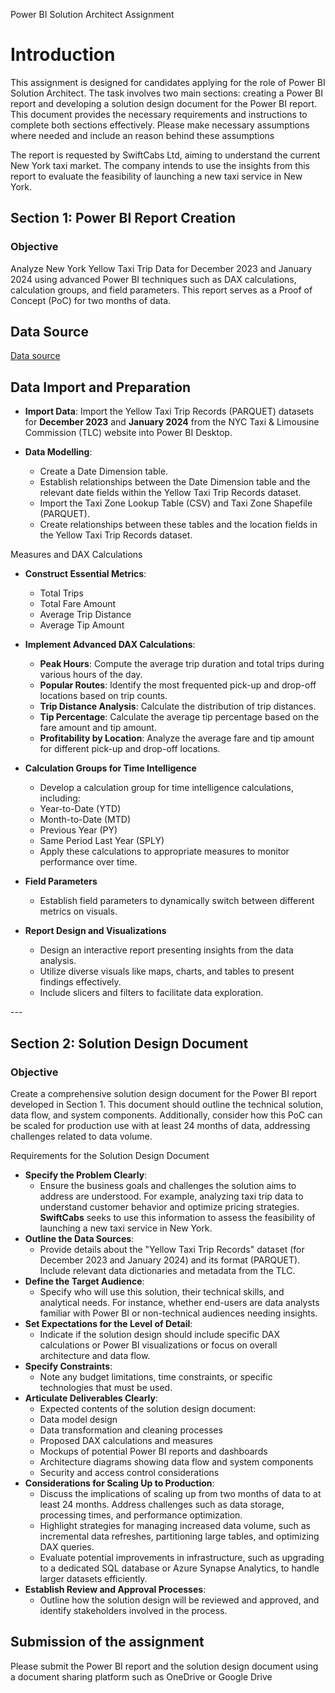 Power BI Solution Architect Assignment

# Introduction

This assignment is designed for candidates applying for the role of Power BI Solution Architect. The task involves two main sections: creating a Power BI report and developing a solution design document for the Power BI report. This document provides the necessary requirements and instructions to complete both sections effectively.
Please make necessary assumptions where needed and include an reason behind these assumptions

The report is requested by SwiftCabs Ltd, aiming to understand the current New York taxi market. The company intends to use the insights from this report to evaluate the feasibility of launching a new taxi service in New York.

## Section 1: Power BI Report Creation

### Objective

Analyze New York Yellow Taxi Trip Data for December 2023 and January 2024 using advanced Power BI techniques such as DAX calculations, calculation groups, and field parameters. This report serves as a Proof of Concept (PoC) for two months of data.

## Data Source ##
[Data source](https://www.nyc.gov/site/tlc/about/tlc-trip-record-data.page)

## Data Import and Preparation ##

- **Import Data**: Import the Yellow Taxi Trip Records (PARQUET) datasets for **December 2023** and **January 2024** from the NYC Taxi & Limousine Commission (TLC) website into Power BI Desktop.

- **Data Modelling**:
    - Create a Date Dimension table.
    - Establish relationships between the Date Dimension table and the relevant date fields within the Yellow Taxi Trip Records dataset.
    - Import the Taxi Zone Lookup Table (CSV) and Taxi Zone Shapefile (PARQUET).
    - Create relationships between these tables and the location fields in the Yellow Taxi Trip Records dataset.

Measures and DAX Calculations
- **Construct Essential Metrics**:
    - Total Trips
    - Total Fare Amount
    - Average Trip Distance
    - Average Tip Amount
- **Implement Advanced DAX Calculations**:
    - **Peak Hours**: Compute the average trip duration and total trips during various hours of the day.
    - **Popular Routes**: Identify the most frequented pick-up and drop-off locations based on trip counts.
    - **Trip Distance Analysis**: Calculate the distribution of trip distances.
    - **Tip Percentage**: Calculate the average tip percentage based on the fare amount and tip amount.
    - **Profitability by Location**: Analyze the average fare and tip amount for different pick-up and drop-off locations.

- **Calculation Groups for Time Intelligence**
    - Develop a calculation group for time intelligence calculations, including:
    - Year-to-Date (YTD)
    - Month-to-Date (MTD)
    - Previous Year (PY)
    - Same Period Last Year (SPLY)
    - Apply these calculations to appropriate measures to monitor performance over time.

- **Field Parameters**
    - Establish field parameters to dynamically switch between different metrics on visuals.

- **Report Design and Visualizations**
    - Design an interactive report presenting insights from the data analysis.
    - Utilize diverse visuals like maps, charts, and tables to present findings effectively.
    - Include slicers and filters to facilitate data exploration.

\---

## Section 2: Solution Design Document

### Objective

Create a comprehensive solution design document for the Power BI report developed in Section 1. This document should outline the technical solution, data flow, and system components. Additionally, consider how this PoC can be scaled for production use with at least 24 months of data, addressing challenges related to data volume.

Requirements for the Solution Design Document

- **Specify the Problem Clearly**:
    - Ensure the business goals and challenges the solution aims to address are understood. For example, analyzing taxi trip data to understand customer behavior and optimize pricing strategies. **SwiftCabs** seeks to use this information to assess the feasibility of launching a new taxi service in New York.
- **Outline the Data Sources**:
    - Provide details about the "Yellow Taxi Trip Records" dataset (for December 2023 and January 2024) and its format (PARQUET). Include relevant data dictionaries and metadata from the TLC.
- **Define the Target Audience**:
    - Specify who will use this solution, their technical skills, and analytical needs. For instance, whether end-users are data analysts familiar with Power BI or non-technical audiences needing insights.
- **Set Expectations for the Level of Detail**:
    - Indicate if the solution design should include specific DAX calculations or Power BI visualizations or focus on overall architecture and data flow.
- **Specify Constraints**:
    - Note any budget limitations, time constraints, or specific technologies that must be used.
- **Articulate Deliverables Clearly**:
    - Expected contents of the solution design document:
    - Data model design
    - Data transformation and cleaning processes
    - Proposed DAX calculations and measures
    - Mockups of potential Power BI reports and dashboards
    - Architecture diagrams showing data flow and system components
    - Security and access control considerations
- **Considerations for Scaling Up to Production**:
    - Discuss the implications of scaling up from two months of data to at least 24 months. Address challenges such as data storage, processing times, and performance optimization.
    - Highlight strategies for managing increased data volume, such as incremental data refreshes, partitioning large tables, and optimizing DAX queries.
    - Evaluate potential improvements in infrastructure, such as upgrading to a dedicated SQL database or Azure Synapse Analytics, to handle larger datasets efficiently.
- **Establish Review and Approval Processes**:
    - Outline how the solution design will be reviewed and approved, and identify stakeholders involved in the process.

## Submission of the assignment ##

Please submit the Power BI report and the solution design document using a document sharing platform such as OneDrive or Google Drive
